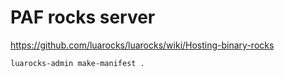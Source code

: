 # PAF rocks server

https://github.com/luarocks/luarocks/wiki/Hosting-binary-rocks

```bash
luarocks-admin make-manifest .
```
